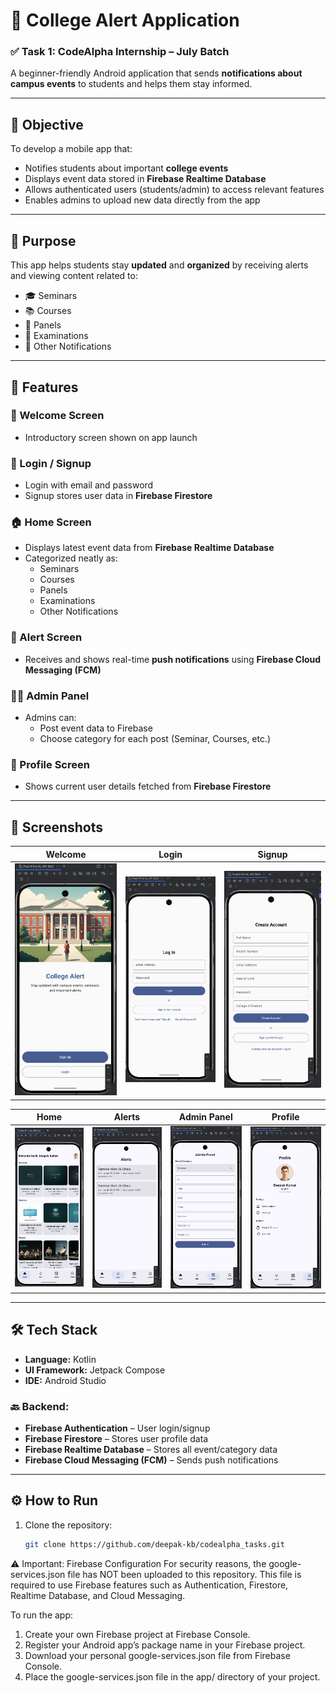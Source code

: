 # 📲 College Alert Application

### ✅ Task 1: CodeAlpha Internship – July Batch

A beginner-friendly Android application that sends **notifications about campus events** to students and helps them stay informed.

---

## 🎯 Objective

To develop a mobile app that:
- Notifies students about important **college events**
- Displays event data stored in **Firebase Realtime Database**
- Allows authenticated users (students/admin) to access relevant features
- Enables admins to upload new data directly from the app

---

## 📌 Purpose

This app helps students stay **updated** and **organized** by receiving alerts and viewing content related to:

- 🎓 Seminars  
- 📚 Courses  
- 👥 Panels  
- 📝 Examinations  
- 📢 Other Notifications  

---

## 🧩 Features

### 👋 Welcome Screen
- Introductory screen shown on app launch

### 🔐 Login / Signup
- Login with email and password
- Signup stores user data in **Firebase Firestore**

### 🏠 Home Screen
- Displays latest event data from **Firebase Realtime Database**
- Categorized neatly as:
  - Seminars
  - Courses
  - Panels
  - Examinations
  - Other Notifications

### 🚨 Alert Screen
- Receives and shows real-time **push notifications** using **Firebase Cloud Messaging (FCM)**

### 🧑‍💼 Admin Panel
- Admins can:
  - Post event data to Firebase
  - Choose category for each post (Seminar, Courses, etc.)

### 👤 Profile Screen
- Shows current user details fetched from **Firebase Firestore**

---

## 📂 Screenshots

| Welcome | Login | Signup |
|--------|--------|--------|
| ![](Screenshot/1_welcome.png) | ![](Screenshot/2_login.png) | ![](Screenshot/3_signup.png) |

| Home | Alerts | Admin Panel | Profile |
|------|--------|--------------|---------|
| ![](Screenshot/4_home.png) | ![](Screenshot/5_alert.png) | ![](Screenshot/6_admin.png) | ![](Screenshot/7_profile.png) |

---

## 🛠 Tech Stack

- **Language:** Kotlin  
- **UI Framework:** Jetpack Compose  
- **IDE:** Android Studio  

### 🔙 Backend:
- **Firebase Authentication** – User login/signup
- **Firebase Firestore** – Stores user profile data
- **Firebase Realtime Database** – Stores all event/category data
- **Firebase Cloud Messaging (FCM)** – Sends push notifications

---

## ⚙️ How to Run

1. Clone the repository:
   ```bash
   git clone https://github.com/deepak-kb/codealpha_tasks.git

⚠️ Important: Firebase Configuration
For security reasons, the google-services.json file has NOT been uploaded to this repository.
This file is required to use Firebase features such as Authentication, Firestore, Realtime Database, and Cloud Messaging.

To run the app:

1. Create your own Firebase project at Firebase Console.
2. Register your Android app’s package name in your Firebase project.
3. Download your personal google-services.json file from Firebase Console.
4. Place the google-services.json file in the app/ directory of your project.
